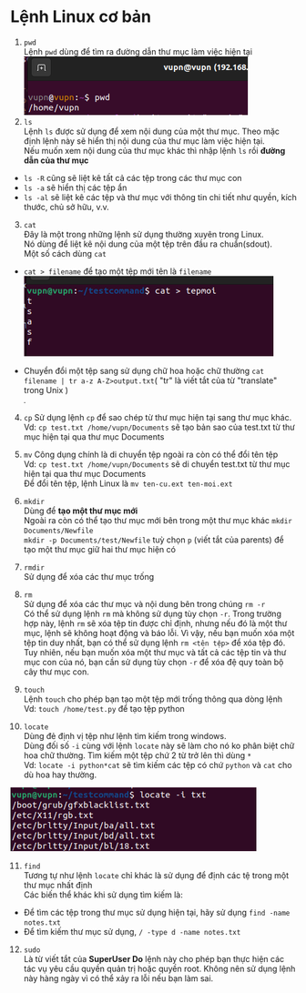 # Lệnh Linux cơ bản     

1. `pwd`    
Lệnh `pwd` dùng để tìm ra đường dẫn thư mục làm việc hiện tại   
![Alt](https://github.com/sys6101/vupncloud/raw/main/Picture/Linux/pwd.png) 
2. `ls`     
Lệnh `ls` được sử dụng để xem nội dung của một thư mục. Theo mặc định lệnh này sẽ hiển thị nội dung của thư mục làm việc hiện tại.  
Nếu muốn xem nội dung của thư mục khác thì nhập lệnh   `ls` rồi **đường dẫn của thư mục**   
- `ls -R` cũng sẽ liệt kê tất cả các tệp trong các thư mục con    
- `ls -a` sẽ hiển thị các tệp ẩn  
- `ls -al` sẽ liệt kê các tệp và thư mục với thông tin chi tiết như quyền, kích thước, chủ sở hữu, v.v.   
   
3. `cat`    
Đây là một trong những lệnh sử dụng thường xuyên trong Linux.   
Nó dùng để liệt kê nội dung của một tệp trên đầu ra chuẩn(sdout).   
Một số cách dùng `cat`  
- `cat > filename` để tạo một tệp mới tên là `filename`     
![Alt](https://github.com/sys6101/vupncloud/raw/main/Picture/Linux/cat1.png)  

- Chuyển đổi một tệp sang sử dụng chữ hoa hoặc chữ thường `cat filename | tr a-z A-Z>output.txt`( "tr" là viết tắt của từ "translate" trong Unix )  
![Alt](https://github.com/sys6101/vupncloud/raw/main/Picture/Linux/cat2.png)

4. `cp` 
Sử dụng lệnh `cp` để sao chép từ thư mục hiện tại sang thư mục khác.    
Vd: `cp test.txt /home/vupn/Documents` sẽ tạo bản sao của test.txt từ thư mục hiện tại qua thư mục Documents 



5. `mv` 
Công dụng chính là di chuyển tệp ngoài ra còn có thể đổi tên tệp    
Vd: `cp test.txt /home/vupn/Documents` sẽ di chuyển  test.txt từ thư mục hiện tại qua thư mục Documents     
Để đổi tên tệp, lệnh Linux là `mv ten-cu.ext ten-moi.ext`   

6. `mkdir`  
Dùng để  **tạo một thư mục mới**    
Ngoài ra còn có thể tạo thư mục mới bên trong một thư mục khác `mkdir Documents/Newfile`    
`mkdir -p Documents/test/Newfile` tuỳ chọn `p` (viết tắt của parents) để tạo một thư mục giữ hai thư mục hiện có    

7. `rmdir`     
Sử dụng để xóa các thư mục trống    

8. `rm`     
Sử dụng để xóa các thư mục và nội dung bên trong chúng `rm -r`  
Có thể sử dụng lệnh `rm` mà không sử dụng tùy chọn `-r`. Trong trường hợp này, lệnh `rm` sẽ xóa tệp tin được chỉ định, nhưng nếu đó là một thư mục, lệnh sẽ không hoạt động và báo lỗi. 
Vì vậy, nếu bạn muốn xóa một tệp tin duy nhất, bạn có thể sử dụng lệnh `rm <tên tệp>` để xóa tệp đó. Tuy nhiên, nếu bạn muốn xóa một thư mục và tất cả các tệp tin và thư mục con của nó, bạn cần sử dụng tùy chọn `-r` để xóa đệ quy toàn bộ cây thư mục con.  

9. `touch`  
Lệnh `touch` cho phép bạn tạo một tệp mới trống thông qua dòng lệnh  
Vd: `touch /home/test.py` để tạo tệp python     

10. `locate`    
Dùng đẻ định vị tệp như lệnh tìm kiếm trong windows.    
Dùng đối số `-i` cùng với lệnh `locate` này sẽ làm cho nó ko phân  biệt chữ hoa chữ thường. 
Tìm kiếm một tệp chứ 2 từ trở lên thì dùng `*`  
Vd: `locate -i python*cat` sẽ tìm kiếm các tệp có chứ `python` và `cat` cho dù hoa hay thường. 

![Alt](https://github.com/sys6101/vupncloud/raw/main/Picture/Linux/locate.png)

11. `find`  
Tương tự như lệnh `locate` chỉ khác là sử dụng để định các tệ trong một thư mục nhất định   
Các biến thể khác khi sử dụng tìm kiếm là:  

 
- Để tìm các tệp trong thư mục sử dụng hiện tại, hãy sử dụng `find -name notes.txt` 
- Để tìm kiếm thư mục sử dụng, `/ -type d -name notes.txt`  

12. `sudo`  
Là từ viết tắt của  **SuperUser Do** lệnh này cho phép bạn thực hiện các tác vụ yêu cầu quyền quản trị hoặc quyền root. 
Không nên sử dụng lệnh này hàng ngày vì có thể xảy ra lỗi nếu bạn làm sai.  




